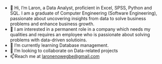 - 👋 Hi, I’m Laron, a Data Analyst, proficient in Excel, SPSS, Python and SQL. I am a graduate of Computer Engineering (Software Engineering), passionate about uncovering insights from data to solve business problems and enhance business growth.
- 👀 I am interested in a permanent role in a company which needs my qualities and requires an employee who is passionate about solving problems with data-driven solutioins.
- 🌱 I’m currently learning Database management.
- 💞️ I’m looking to collaborate on Data-related projects
- 📫Reach me at laronenowegbe@gmail.com

<!---
Laron05/Laron05 is a ✨ special ✨ repository because its `README.md` (this file) appears on your GitHub profile.
You can click the Preview link to take a look at your changes.
--->
